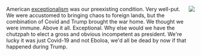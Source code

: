 <img src="http://scripting.com/images/2020/04/19/coronavirus.png" border="0" align="right"> American <a href="https://www.washingtonpost.com/lifestyle/style/american-exceptionalism-was-our-preexisting-condition/2020/07/22/158f5ab0-cabc-11ea-91f1-28aca4d833a0_story.html">exceptionalism</a> was our preexisting condition. Very well-put. We were accustomed to bringing chaos to foreign lands, but the combination of Covid and Trump brought the war home. We thought we were immune. Above it all. Exceptional. Why else would we have the chutzpah to elect a gross and obvious incompetent as president. We're lucky it was just Covid-19 and not Eboloa, we'd all be dead by now if that happened during Trump.  
